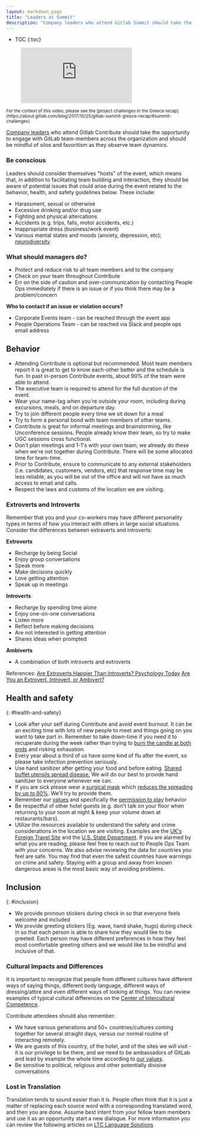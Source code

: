 ```yaml
---
layout: markdown_page
title: "Leaders at Summit"
description: "Company leaders who attend Gitlab Summit should take the opportunity to engage with GitLab team-members across the organization."
---
```


- TOC
{:toc}

<figure class="video_container">
  <iframe src="https://www.youtube.com/embed/39chczWRKws?start=1756" frameborder="0" allowfullscreen="true"> </iframe>
</figure>

<small>
For the context of this video, please see the [project challenges in the Greece recap](https://about.gitlab.com/blog/2017/10/25/gitlab-summit-greece-recap/#summit-challenges)</small>

[Company leaders](/handbook/leadership/) who attend Gitlab Contribute should take the opportunity to engage with GitLab team-members across the organization and should be mindful of silos and favoritism as they observe team dynamics.

### Be conscious

Leaders should consider themselves "hosts" of the event, which means that, in addition to facilitating team building and interaction, they should be aware of potential issues that could arise during the event related to the behavior, health, and safety guidelines below. These include:
- Harassment, sexual or otherwise
- Excessive drinking and/or drug use
- Fighting and physical altercations
- Accidents (e.g. trips, falls, motor accidents, etc.)
- Inappropriate dress (business/work event)
- Various mental states and moods (anxiety, depression, etc); [neurodiversity](/handbook/values/#diversity-inclusion)

### What should managers do?

- Protect and reduce risk to all team members and to the company
- Check on your team throughout Contribute
- Err on the side of caution and over-communication by contacting People Ops immediately if there is an issue or if you think there may be a problem/concern

**Who to contact if an issue or violation occurs?**
- Corporate Events team - can be reached through the event app
- People Operations Team - can be reached via Slack and people ops email address

## Behavior

- Attending Contribute is optional but recommended. Most team members report it is great to get to know each-other better and the schedule is fun. In past in-person Contribute events, about 90% of the team were able to attend.
- The executive team is required to attend for the full duration of the event.
- Wear your name-tag when you're outside your room, including during excursions, meals, and on departure day.
- Try to join different people every time we sit down for a meal
- Try to form a personal bond with team members of other teams.
- Contribute is great for informal meetings and brainstorming, like Unconference sessions. People already know their team, so try to make UGC sessions cross functional.
- Don't plan meetings and 1-1's with your own team, we already do these when we're not together during Contribute. There will be some allocated time for team-time.
- Prior to Contribute, ensure to communicate to any external stakeholders (i.e. candidates, customers, vendors, etc) that response time may be less reliable, as you will be out of the office and will not have as much access to email and calls.
- Respect the laws and customs of the location we are visiting.

### Extroverts and Introverts

Remember that you and your co-workers may have different personality types in terms of how you interact with others in large social situations. Consider the differences between extraverts and introverts:

**Extroverts**

- Recharge by being Social
- Enjoy group conversations
- Speak more
- Make decisions quickly
- Love getting attention
- Speak up in meetings

**Introverts**

- Recharge by spending time alone
- Enjoy one-on-one conversations
- Listen more
- Reflect before making decisions
- Are not interested in getting attention
- Shares ideas when prompted

**Ambiverts**

- A combination of both introverts and extroverts

References:
[Are Extroverts Happier Than Introverts? Psychology Today](https://www.psychologytoday.com/blog/thrive/201205/are-extroverts-happier-introverts)
[Are You an Extrovert, Introvert, or Ambivert?](https://www.psychologytoday.com/us/blog/cutting-edge-leadership/201711/are-you-extravert-introvert-or-ambivert)

## Health and safety

{: #health-and-safety}

- Look after your self during Contribute and avoid event burnout. It can be an exciting time with lots of new people to meet and things going on you want to take part in. Remember to take down-time if you need it to recuperate during the week rather than trying to [burn the candle at both ends](https://dictionary.cambridge.org/dictionary/english/burn-the-candle-at-both-ends) and risking exhaustion.
- Every year about a third of us have some kind of flu after the event, so please take infection prevention seriously.
- Use hand sanitizer after getting your food and before eating. [Shared buffet utensils spread disease.](http://www.cruisereport.com/crBlogDetail.aspx?id=3683) We will do our best to provide hand sanitizer to everyone whenever we can.
- If you are sick please wear a [surgical mask](https://www.amazon.com/Maryger-Disposable-Procedure-Surgical-Counts/dp/B06XVMT3ZH/ref=sr_1_1_sspa?s=hpc&ie=UTF8&qid=1509481716&sr=1-1-spons&keywords=surgical+mask&psc=1) which [reduces the spreading by up to 80%](https://www.healthline.com/health/cold-flu/mask). We'll try to provide them.
- Remember our [values](/handbook/values/) and specifically the [permission to play](/handbook/values/#permission-to-play) behavior
- Be respectful of other hotel guests (e.g. don't talk on your floor when returning to your room at night & keep your volume down at restaurants/bars).
- Utilize the resources available to understand the safety and crime considerations in the location we are visiting. Examples are the [UK's Foreign Travel Site](https://www.gov.uk/foreign-travel-advice) and the [U.S. State Department](https://travel.state.gov/content/passports/en/country.html). If you are alarmed by what you are reading, please feel free to reach out to People Ops Team with your concerns. We also advise reviewing the data for countries you feel are safe. You may find that even the safest countries have warnings on crime and safety. Staying with a group and away from known dangerous areas is the most basic way of avoiding problems.

## Inclusion

{: #inclusion}

- We provide pronoun stickers during check in so that everyone feels welcome and included
- We provide greeting stickers (Eg. wave, hand shake, hugs) during check in so that each person is able to share how they would like to be greeted. Each person may have different preferences in how they feel most comfortable greeting others and we would like to be mindful and inclusive of that.

### Cultural Impacts and Differences

It is important to recognize that people from different cultures have different ways of saying things, different body language, different ways of dressing/attire and even different ways of looking at things. You can review examples of typical cultural differences on the [Center of Intercultural Competence](http://www.cicb.net/en/home/examples).

Contribute attendees should also remember:
- We have various generations and 50+ countries/cultures coming together for several straight days, versus our normal routine of interacting remotely.
- We are guests of this country, of the hotel, and of the sites we will visit - it is our privilege to be there, and we need to be ambassadors of GitLab and lead by example the whole time according to [our values](https://about.gitlab.com/handbook/values/).
- Be sensitive to political, religious and other potentially divisive conversations

### Lost in Translation

Translation tends to sound easier than it is. People often think that it is just a matter of replacing each source word with a corresponding translated word, and then you are done. Assume best intent from your fellow team members and use it as an opportunity start a new dialogue. For more information you can review the following articles on [LTC Language Solutions](https://ltclanguagesolutions.com/blog/lost-in-translation-translating-cultural-context/)
